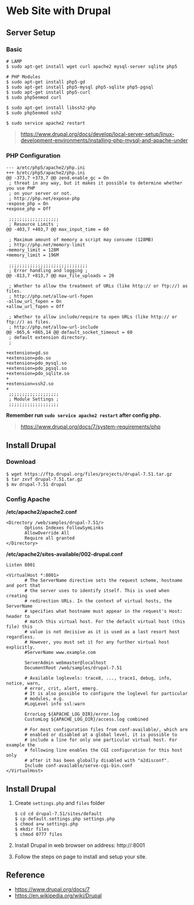 # Web Site with Drupal

## Server Setup

### Basic

```
# LAMP
$ sudo apt-get install wget curl apache2 mysql-server sqlite php5

# PHP Modules
$ sudo apt-get install php5-gd
$ sudo apt-get install php5-mysql php5-sqlite php5-pgsql
$ sudo apt-get install php5-curl
$ sudo php5enmod curl

$ sudo apt-get install libssh2-php
$ sudo php5enmod ssh2

$ sudo service apache2 restart
```

> https://www.drupal.org/docs/develop/local-server-setup/linux-development-environments/installing-php-mysql-and-apache-under

### PHP Configuration

```
--- a/etc/php5/apache2/php.ini
+++ b/etc/php5/apache2/php.ini
@@ -373,7 +373,7 @@ zend.enable_gc = On
 ; threat in any way, but it makes it possible to determine whether you use PHP
 ; on your server or not.
 ; http://php.net/expose-php
-expose_php = On
+expose_php = Off
 
 ;;;;;;;;;;;;;;;;;;;
 ; Resource Limits ;
@@ -403,7 +403,7 @@ max_input_time = 60
 
 ; Maximum amount of memory a script may consume (128MB)
 ; http://php.net/memory-limit
-memory_limit = 128M
+memory_limit = 196M
 
 ;;;;;;;;;;;;;;;;;;;;;;;;;;;;;;
 ; Error handling and logging ;
@@ -813,7 +813,7 @@ max_file_uploads = 20
 
 ; Whether to allow the treatment of URLs (like http:// or ftp://) as files.
 ; http://php.net/allow-url-fopen
-allow_url_fopen = On
+allow_url_fopen = Off
 
 ; Whether to allow include/require to open URLs (like http:// or ftp://) as files.
 ; http://php.net/allow-url-include
@@ -865,6 +865,14 @@ default_socket_timeout = 60
 ; default extension directory.
 ;
 
+extension=gd.so
+extension=pdo.so
+extension=pdo_mysql.so
+extension=pdo_pgsql.so
+extension=pdo_sqlite.so
+
+extension=ssh2.so
+
 ;;;;;;;;;;;;;;;;;;;
 ; Module Settings ;
 ;;;;;;;;;;;;;;;;;;;
```

**Remember run `sudo service apache2 restart` after config php.**

> https://www.drupal.org/docs/7/system-requirements/php

## Install Drupal

### Download

```
$ wget https://ftp.drupal.org/files/projects/drupal-7.51.tar.gz
$ tar zxvf drupal-7.51.tar.gz
$ mv drupal-7.51 drupal
```

### Config Apache

**/etc/apache2/apache2.conf**

```
<Directory /web/samples/drupal-7.51/>
       Options Indexes FollowSymLinks
       AllowOverride All
       Require all granted
</Directory>
```

**/etc/apache2/sites-available/002-drupal.conf**

```
Listen 8001

<VirtualHost *:8001>
       # The ServerName directive sets the request scheme, hostname and port that
       # the server uses to identify itself. This is used when creating
       # redirection URLs. In the context of virtual hosts, the ServerName
       # specifies what hostname must appear in the request's Host: header to
       # match this virtual host. For the default virtual host (this file) this
       # value is not decisive as it is used as a last resort host regardless.
       # However, you must set it for any further virtual host explicitly.
       #ServerName www.example.com

       ServerAdmin webmaster@localhost
       DocumentRoot /web/samples/drupal-7.51

       # Available loglevels: trace8, ..., trace1, debug, info, notice, warn,
       # error, crit, alert, emerg.
       # It is also possible to configure the loglevel for particular
       # modules, e.g.
       #LogLevel info ssl:warn

       ErrorLog ${APACHE_LOG_DIR}/error.log
       CustomLog ${APACHE_LOG_DIR}/access.log combined

       # For most configuration files from conf-available/, which are
       # enabled or disabled at a global level, it is possible to
       # include a line for only one particular virtual host. For example the
       # following line enables the CGI configuration for this host only
       # after it has been globally disabled with "a2disconf".
       Include conf-available/serve-cgi-bin.conf
</VirtualHost>
```

## Install Drupal

1. Create `settings.php` and `files` folder

   ```
   $ cd cd drupal-7.51/sites/default
   $ cp default.settings.php settings.php
   $ chmod a+w settings.php
   $ mkdir files
   $ chmod 0777 files
   ```

2. Install Drupal in web browser on address: http://<your-web-address or ip>:8001

3. Follow the steps on page to install and setup your site.


## Reference

- https://www.drupal.org/docs/7
- https://en.wikipedia.org/wiki/Drupal

